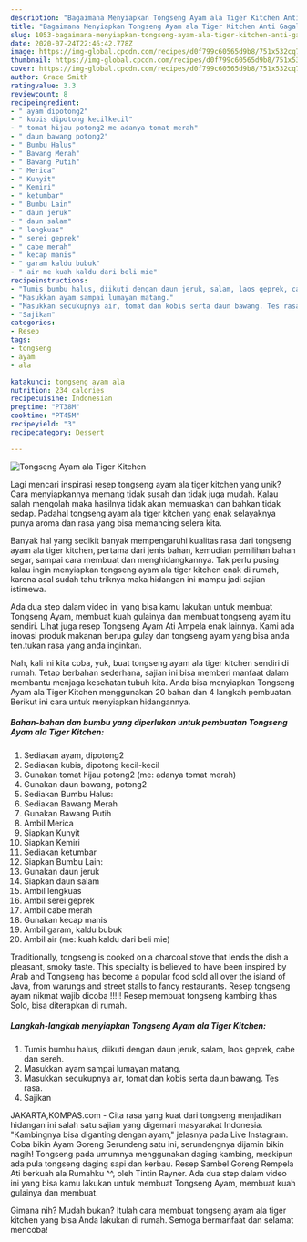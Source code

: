 ```yaml
---
description: "Bagaimana Menyiapkan Tongseng Ayam ala Tiger Kitchen Anti Gagal"
title: "Bagaimana Menyiapkan Tongseng Ayam ala Tiger Kitchen Anti Gagal"
slug: 1053-bagaimana-menyiapkan-tongseng-ayam-ala-tiger-kitchen-anti-gagal
date: 2020-07-24T22:46:42.778Z
image: https://img-global.cpcdn.com/recipes/d0f799c60565d9b8/751x532cq70/tongseng-ayam-ala-tiger-kitchen-foto-resep-utama.jpg
thumbnail: https://img-global.cpcdn.com/recipes/d0f799c60565d9b8/751x532cq70/tongseng-ayam-ala-tiger-kitchen-foto-resep-utama.jpg
cover: https://img-global.cpcdn.com/recipes/d0f799c60565d9b8/751x532cq70/tongseng-ayam-ala-tiger-kitchen-foto-resep-utama.jpg
author: Grace Smith
ratingvalue: 3.3
reviewcount: 8
recipeingredient:
- " ayam dipotong2"
- " kubis dipotong kecilkecil"
- " tomat hijau potong2 me adanya tomat merah"
- " daun bawang potong2"
- " Bumbu Halus"
- " Bawang Merah"
- " Bawang Putih"
- " Merica"
- " Kunyit"
- " Kemiri"
- " ketumbar"
- " Bumbu Lain"
- " daun jeruk"
- " daun salam"
- " lengkuas"
- " serei geprek"
- " cabe merah"
- " kecap manis"
- " garam kaldu bubuk"
- " air me kuah kaldu dari beli mie"
recipeinstructions:
- "Tumis bumbu halus, diikuti dengan daun jeruk, salam, laos geprek, cabe dan sereh."
- "Masukkan ayam sampai lumayan matang."
- "Masukkan secukupnya air, tomat dan kobis serta daun bawang. Tes rasa."
- "Sajikan"
categories:
- Resep
tags:
- tongseng
- ayam
- ala

katakunci: tongseng ayam ala 
nutrition: 234 calories
recipecuisine: Indonesian
preptime: "PT38M"
cooktime: "PT45M"
recipeyield: "3"
recipecategory: Dessert

---
```



![Tongseng Ayam ala Tiger Kitchen](https://img-global.cpcdn.com/recipes/d0f799c60565d9b8/751x532cq70/tongseng-ayam-ala-tiger-kitchen-foto-resep-utama.jpg)

Lagi mencari inspirasi resep tongseng ayam ala tiger kitchen yang unik? Cara menyiapkannya memang tidak susah dan tidak juga mudah. Kalau salah mengolah maka hasilnya tidak akan memuaskan dan bahkan tidak sedap. Padahal tongseng ayam ala tiger kitchen yang enak selayaknya punya aroma dan rasa yang bisa memancing selera kita.

Banyak hal yang sedikit banyak mempengaruhi kualitas rasa dari tongseng ayam ala tiger kitchen, pertama dari jenis bahan, kemudian pemilihan bahan segar, sampai cara membuat dan menghidangkannya. Tak perlu pusing kalau ingin menyiapkan tongseng ayam ala tiger kitchen enak di rumah, karena asal sudah tahu triknya maka hidangan ini mampu jadi sajian istimewa.

Ada dua step dalam video ini yang bisa kamu lakukan untuk membuat Tongseng Ayam, membuat kuah gulainya dan membuat tongseng ayam itu sendiri. Lihat juga resep Tongseng Ayam Ati Ampela enak lainnya. Kami ada inovasi produk makanan berupa gulay dan tongseng ayam yang bisa anda ten.tukan rasa yang anda inginkan.


Nah, kali ini kita coba, yuk, buat tongseng ayam ala tiger kitchen sendiri di rumah. Tetap berbahan sederhana, sajian ini bisa memberi manfaat dalam membantu menjaga kesehatan tubuh kita. Anda bisa menyiapkan Tongseng Ayam ala Tiger Kitchen menggunakan 20 bahan dan 4 langkah pembuatan. Berikut ini cara untuk menyiapkan hidangannya.

<!--inarticleads1-->

##### Bahan-bahan dan bumbu yang diperlukan untuk pembuatan Tongseng Ayam ala Tiger Kitchen:

1. Sediakan  ayam, dipotong2
1. Sediakan  kubis, dipotong kecil-kecil
1. Gunakan  tomat hijau potong2 (me: adanya tomat merah)
1. Gunakan  daun bawang, potong2
1. Sediakan  Bumbu Halus:
1. Sediakan  Bawang Merah
1. Gunakan  Bawang Putih
1. Ambil  Merica
1. Siapkan  Kunyit
1. Siapkan  Kemiri
1. Sediakan  ketumbar
1. Siapkan  Bumbu Lain:
1. Gunakan  daun jeruk
1. Siapkan  daun salam
1. Ambil  lengkuas
1. Ambil  serei geprek
1. Ambil  cabe merah
1. Gunakan  kecap manis
1. Ambil  garam, kaldu bubuk
1. Ambil  air (me: kuah kaldu dari beli mie)


Traditionally, tongseng is cooked on a charcoal stove that lends the dish a pleasant, smoky taste. This specialty is believed to have been inspired by Arab and Tongseng has become a popular food sold all over the island of Java, from warungs and street stalls to fancy restaurants. Resep tongseng ayam nikmat wajib dicoba !!!!! Resep membuat tongseng kambing khas Solo, bisa diterapkan di rumah. 

<!--inarticleads2-->

##### Langkah-langkah menyiapkan Tongseng Ayam ala Tiger Kitchen:

1. Tumis bumbu halus, diikuti dengan daun jeruk, salam, laos geprek, cabe dan sereh.
1. Masukkan ayam sampai lumayan matang.
1. Masukkan secukupnya air, tomat dan kobis serta daun bawang. Tes rasa.
1. Sajikan


JAKARTA,KOMPAS.com - Cita rasa yang kuat dari tongseng menjadikan hidangan ini salah satu sajian yang digemari masyarakat Indonesia. &#34;Kambingnya bisa diganting dengan ayam,&#34; jelasnya pada Live Instagram. Coba bikin Ayam Goreng Serundeng satu ini, serundengnya dijamin bikin nagih! Tongseng pada umumnya menggunakan daging kambing, meskipun ada pula tongseng daging sapi dan kerbau. Resep Sambel Goreng Rempela Ati berkuah ala Rumahku ^^, oleh Tintin Rayner. Ada dua step dalam video ini yang bisa kamu lakukan untuk membuat Tongseng Ayam, membuat kuah gulainya dan membuat. 

Gimana nih? Mudah bukan? Itulah cara membuat tongseng ayam ala tiger kitchen yang bisa Anda lakukan di rumah. Semoga bermanfaat dan selamat mencoba!
